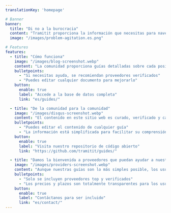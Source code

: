 ```yaml
---
translationKey: 'homepage'

# Banner
banner:
  title: "Di no a la burocracia"
  content: "Tramitit proporciona la información que necesitas para navegar rápidamente por los trámites gubernamentales. Comienza buscando el formulario que deseas o navega por nuestras secciones en la parte superior."
  image: "/images/problem-agitation.es.png"

# Features
features:
  - title: "Cómo funciona"
    image: "/images/blog-screenshot.webp"
    content: "La comunidad proporciona guías detalladas sobre cada posible proceso burocrático que puedas atravesar."
    bulletpoints:
      - "Si necesitas ayuda, se recomiendan proveedores verificados"
      - "Puedes editar cualquier documento para mejorarlo"
    button:
      enable: true
      label: "Accede a la base de datos completa"
      link: "es/guides/"

  - title: "De la comunidad para la comunidad"
    image: "/images/disqus-screenshot.webp"
    content: "El contenido en este sitio web es curado, verificado y calificado por la comunidad."
    bulletpoints:
      - "Puedes editar el contenido de cualquier guía"
      - "La información está simplificada para facilitar su comprensión"
    button:
      enable: true
      label: "Visita nuestro repositorio de código abierto"
      link: "https://github.com/tramitit/guides/"

  - title: "Damos la bienvenida a proveedores que puedan ayudar a nuestros usuarios"
    image: "/images/providers-screenshot.webp"
    content: "Aunque nuestras guías son lo más simples posible, los usuarios pueden preferir delegar tareas a un proveedor seleccionado."
    bulletpoints:
      - "Solo se incluyen proveedores top y verificados"
      - "Los precios y plazos son totalmente transparentes para los usuarios"
    button:
      enable: true
      label: "Contáctanos para ser incluido"
      link: "es/contact/"
---
```

